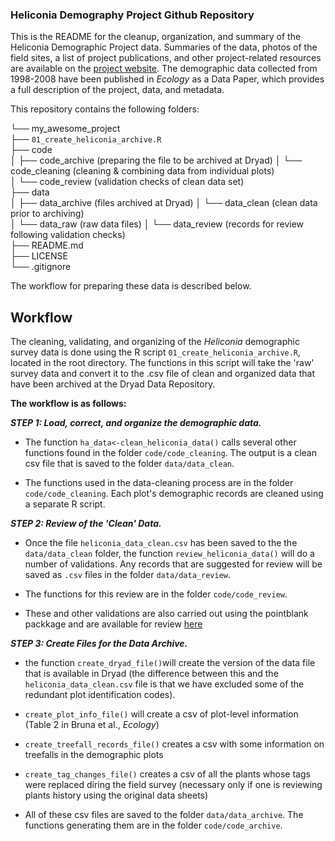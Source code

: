 ### Heliconia Demography Project Github Repository

This is the README for the cleanup, organization, and summary of the Heliconia Demographic Project data. Summaries of the data, photos of the field sites, a list of project publications, and other project-related resources are available on the [project website](https://brunalab.github.io/HeliconiaSurveys/). The demographic data collected from 1998-2008 have been published in _Ecology_ as a Data Paper, which provides a full description of the project, data, and metadata. 

This repository contains the following folders:

└── my_awesome_project  
    ├── `01_create_heliconia_archive.R`  
    ├── code  
    │   ├── code_archive (preparing the file to be archived at Dryad)
    │   └── code_cleaning (cleaning & combining data from individual plots)   
    │   └── code_review (validation checks of clean data set)  
    ├── data  
    │   ├── data_archive (files archived at Dryad)
    │   └── data_clean (clean data prior to archiving)   
    │   └── data_raw (raw data files)
    │   └── data_review (records for review following validation checks)  
    ├── README.md  
    ├── LICENSE   
    └── .gitignore  
  
  
  



The workflow for preparing these data is described below.

## Workflow

The cleaning, validating, and organizing of the _Heliconia_ demographic survey data is 
done using the R script `01_create_heliconia_archive.R`, located in the root directory. The functions in this script will take the 'raw' survey data and convert it to the .csv file of clean and organized data that have been archived at the Dryad Data Repository. 

**The workflow is as follows:**

***STEP 1: Load, correct, and organize the demographic data.*** 

- The function `ha_data<-clean_heliconia_data()` calls several other functions 
found in the folder `code/code_cleaning`. The output is a clean csv file that is 
saved to the folder `data/data_clean`.

- The functions used in the data-cleaning process are in the folder `code/code_cleaning`. Each plot's demographic records are cleaned using a separate R script.

***STEP 2: Review of the 'Clean' Data.*** 

- Once the file `heliconia_data_clean.csv` has been saved to the the `data/data_clean` folder, the function `review_heliconia_data()` will do a number of validations. 
Any records that are suggested for review will be saved as `.csv` files 
in the folder `data/data_review`. 

- The functions for this review are in the folder `code/code_review`.

- These and other validations are also carried out using the pointblank packkage and are available for review [here]()

***STEP 3: Create Files for the Data Archive.*** 

- the function `create_dryad_file()`will create the version of the data file that is available in Dryad (the difference between this and the `heliconia_data_clean.csv` file is that we have excluded some of the redundant plot identification codes). 

- `create_plot_info_file()` will create a csv of plot-level information (Table 2 in Bruna et al., _Ecology_) 

- `create_treefall_records_file()` creates a csv with some information on
treefalls in the demographic plots

- `create_tag_changes_file()` creates a csv of all the plants whose tags 
were replaced diring the field survey (necessary only if one is reviewing 
plants history using the original data sheets) 

- All of these csv files are saved to the folder `data/data_archive`. The 
functions generating them are in the folder `code/code_archive`.


